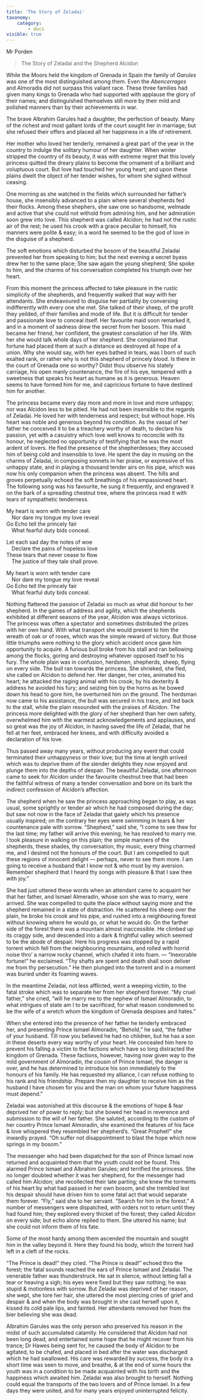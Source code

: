 ```yaml
---
title: 'The Story of Zeladai'
taxonomy:
    category:
        - docs
visible: true
---
```


<div class="author">Mr Porden</div>

> The Story of Zeladai and the Shepherd Alcidon

While the Moors held the kingdom of Grenada in Spain the family of *Garules* was one of the most distinguished among them. Even the *Abencerrages* and Almoradis did not surpass this valiant race. These three families had given many kings to Grenada who had supported with applause the glory of their names; and distinguished themselves still more by their mild and polished manners than by their achievements in war.

The brave Albrahim Garules had a daughter, the perfection of beauty. Many of the richest and most gallant lords of the court sought her in marriage; but she refused their offers and placed all her happiness in a life of retirement.

Her mother who loved her tenderly, remained a great part of the year in the country to indulge the solitary humour of her daughter. When winter stripped the country of its beauty, it was with extreme regret that this lovely princess quitted the dreary plains to become the ornament of a brilliant and voluptuous court. But love had touched her young heart; and upon these plains dwelt the object of her tender wishes, for whom she sighed without ceasing.

One morning as she watched in the fields which surrounded her father’s house, she insensibly advanced to a plain where several shepherds fed their flocks. Among these shephers, she saw one so handsome, welmade and active that she could not withold from admiring him, and her admiration soon grew into love. This shepherd was called Alcidon; he had not the rustic air of the rest; he used his crook with a grace peculiar to himself, his manners were polite & easy; in a word he seemed to be the god of love in the disguise of a shepherd.

The soft emotions which disturbed the bosom of the beautiful Zeladai prevented her from speaking to him; but the next evening a secret byass drew her to the same place; She saw again the young shepherd; She spoke to him, and the charms of his conversation completed his triumph over her heart.

From this moment the princess affected to take pleasure in the rustic simplicity of the shepherds, and frequently walked that way with her attendants. She endeavoured to disguise her partiality by conversing indifferently with every one she met. She talked of their sheep, of the profit they yeilded, of their families and mode of life. But it is difficult for tender and passionate love to conceal itself. Her favourite maid soon remarked it, and in a moment of sadness drew the secret from her bosom. This maid became her friend, her confident, the greatest consolation of her life. With her she would talk whole days of her shepherd. She complained that fortune had placed them at such a distance as destroyed all hope of a union. Why she would say, with her eyes bathed in tears, was I born of such exalted rank, or rather why is not this shepherd of princely blood. Is there in the court of Grenada one so worthy? Didst thou observe his stately carriage, his open manly countenance, the fire of his eye, tempered with a sweetness that speaks his heart as humane as it is generous. Heaven seems to have formed him for me, and capricious fortune to have destined him for another.

The princess became every day  more and more in love and more unhappy; nor was Alcidon less to be pitied. He had not been insensible to the regards of Zeladai. He loved her with tenderness and respect; but without hope. His heart was noble and generous beyond his condition. As the vassal of her father he conceived it to be a treachery worthy of death, to declare his passion, yet with a casuistry which love well knows to reconcile with its honour, he neglected no opportunity of testifying that he was the most ardent of lovers. He fled the presence of the shepherdesses; they accused him of being cold and insensible to love. He spent the day in musing on the charms of Zeladai, in composing sonnets in her praise, or expressive of his unhappy state, and in playing a thousand tender airs on his pipe, which was now his only companion when the princess was absent. The hills and groves perpetually echoed the soft breathings of his empassioned heart. The following song was his favourite, he sung it frequently, and engraved it on the bark of a spreading chestnut tree, where the princess read it with tears of sympathetic tenderness.

My heart is worn with tender care  
&emsp;Nor dare my tongue my love reveal  
Go Echo tell the princely fair  
&emsp;What fearful duty bids conceal.  
		
Let each sad day the notes of woe  
&emsp;Declare the pains of hopeless love  
These tears that never cease to flow  
&emsp;The justice of they tale shall prove.  

My heart is worn with tender care  
&emsp;Nor dare my tongue my love reveal  
Go Echo tell the princely fair  
&emsp;What fearful duty bids conceal.  

Nothing flattered the passion of Zeladai so much as what did honour to her shepherd. In the games of address and agility, which the shepherds exhibited at different seasons of the year, Alcidon was always victorious. The princess was often a spectator and sometimes distributed the prizes with her own hand. With what transport she would present to him the wreath of oak or of roses, which was the simple reward of victory. But those little triumphs were nothing to the glory which accident once gave him opportunity to acquire. A furious bull broke from his stall and ran bellowing among the flocks, goring and destroying whatever opposed itself to his fury. The whole plain was in confusion, herdsmen, shepherds, sheep, flying on every side. The bull ran towards the princess. She shrieked, she fled, she called on Alcidon to defend her. Her danger, her cries, animated his heart; he attacked the raging animal with his crook; by his dexterity & address he avoided his fury; and seizing him by the horns as he bowed down his head to gore him, he overturned him on the ground. The herdsman now came to his assistance, the bull was secured in his trace, and led back to the stall, while the plain resounded with the praises of Alcidon. The princess more delighted with the glory of her shepherd than her own safety, overwhelmed him with the warmest acknowledgements and applauses, and so great was the joy of Alcidon, in having saved the life of Zeladai, that he fell at her feet, embraced her knees, and with difficulty avoided a declaration of his love.

Thus passed away many years, without producing any event that could terminated their unhappyness or their love; but the time at length arrived which was to deprive them of the slender delights they now enjoyed and plunge them into the depths of despair. The beautiful Zeladai, one afternoon came to seek for Alcidon under the favourite chestnut tree that had been the faithful witness of many a tender conversation and bore on its bark the indirect confession of Alcidon’s affection.

The shepherd when he saw the princess approaching began to play, as was usual, some sprightly or tender air which he had composed during the day; but saw not now in the face of Zeladai that gaiety which his presence usually inspired; on the contrary her eyes were swimming in tears & her countenance pale with sorrow. “Shepherd,” said she, “I come to see thee for the last time; my father will arrive this evening; he has resolved to marry me. I took pleasure in walking on this plain; the simple manners of the shepherds, these shades, thy conversation, thy music, every thing charmed me, and I desired not the honours of the court. But I am compelled to quit these regions of innocent delight — perhaps, never to see them more. I am going to receive a husband that I know not & who must by my aversion. Remember shepherd that I heard thy songs with pleasure & that I saw thee with joy.”

She had just uttered these words when an attendant came to acquaint her that her father, and Ismael Almeradin, whose son she was to marry, were arrived. She was compelled to quite the place without saying more and the shepherd remained in a state of distraction. He scattered his sheep over the plain, he broke his crook and his pipe, and rushed into a neighbouring forest without knowing where he would go, or what he would do. On the farther side of the forest there was a mountain almost inaccessible. He climbed up its craggy side, and descended into a dark & frightful valley which seemed to be the abode of despair. Here his progress was stopped by a rapid torrent which fell from the neighbouring mountains, and rolled with horrid noise thro’ a narrow rocky channel, which chafed it into foam. — “Inexorable fortune!” he exclaimed. “Thy shafts are spent and death shall soon deliver me from thy persecution.” He then plunged into the torrent and in a moment was buried under its foaming waves.

In the meantime Zeladai, not less afflicted, went a weeping victim, to the fatal stroke which was to separate her from her shepherd forever. “My cruel father,” she cried, “will he marry me to the nephew of Ismael Almoradin, to what intrigues of state am I to be sacrificed, for what reason condemned to be the wife of a wretch whom the kingdom of Grenada despises and hates.”

When she entered into the presence of her father he tenderly embraced her, and presenting Prince Ismael Almoradin, “Behold,” he said, “the father of your husband. Till now you believed he had no children, but he has a son in these deserts every way worthy of your heart. He concealed him here to prevent his falling a victim to the factions which have so long distracted the kingdom of Grenada. These factions, however, having now given way to the mild government of Almoradin, the cousin of Prince Ismael, the danger is over, and he has determined to introduce his son immediately to the honours of his family. He has requested my alliance, I can refuse nothing to his rank and his friendship. Prepare then my daughter to receive him as the husband I have chosen for you and the man on whom your future happiness must depend.”

Zeladai was astonished at this discourse & the emotions of hope & fear deprived her of power to reply; but she bowed her head in reverence and submission to the will of her father. She saluted, according to the custom of her country Prince Ismael Almoradin, she examined the features of his face & love whispered they resembled her shepherd’s. “Great Prophet!” she inwardly prayed. “Oh suffer not disappointment to blast the hope which now springs in my bosom.”

The messenger who had been dispatched for the son of Prince Ismael now returned and acquainted them that the youth could not be found. This alarmed Prince Ismael and Albrahim Garules; and terrified the princess. She no longer doubted whether it was her shepherd, for the messenger had called him Alcidon; she recollected their late parting; she knew the torments of his heart by what had passed in her own bosom, and she trembled lest his despair should have driven him to some fatal act that would separate them forever. “Fly,” said she to her servant. “Search for him in the forest.” A number of messengers were dispatched, with orders not to return until they had found him; they explored every thicket of the forest; they called Alcidon on every side; but echo alone replied to them. She uttered his name; but she could not inform them of his fate.

Some of the most hardy among them ascended the mountain and sought him in the valley beyond it. Here they found his body, which the torrent had left in a cleft of the rocks.

“The Prince is dead!” they cried. “The Prince is dead!” echoed thro the forest; the fatal sounds reached the ears of Prince Ismael and Zeladai. The venerable father was thunderstruck. He sat in silence, without letting fall a tear or heaving a sigh; his eyes were fixed but they saw nothing; he was stupid & motionless with sorrow. But Zeladai was deprived of her reason, she wept, she tore her hair, she uttered the most piercing cries of grief and despair & and when the body was brought in she cast herself upon it, kissed its cold pale lips, and fainted. Her attendants removed her from the bier believing she was dead.

Albrahim Garules was the only person who preserved his reason in the midst of such accumulated calamity. He considered that Alcidon had not been long dead, and entertained some hope that he might recover from his trance; Dr Hawes being sent for, he caused the body of Alcidon to be agitated, to be chafed, and placed in bed after the water was discharged which he had swallowed. His care was rewarded by success, the body in a short time was seen to move, and breathe, & at the end of some hours the youth was in a condition to be made acquainted with his birth and the happiness which awaited him. Zeladai was also brought to herself. Nothing could equal the transports of the two lovers and of Prince Ismael. In a few days they were united, and for many years enjoyed uninterrupted felicity.